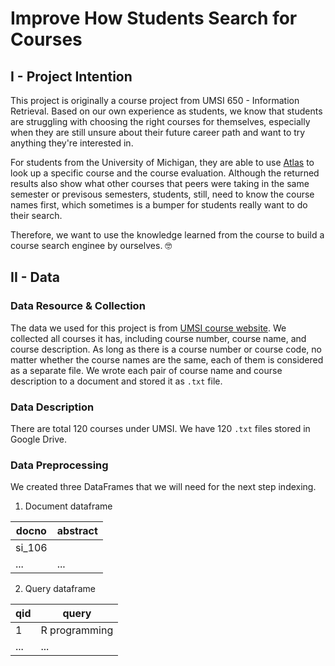 # Improve How Students Search for Courses

## I - Project Intention
This project is originally a course project from UMSI 650 - Information Retrieval. Based on our own experience as students, we know that students are struggling with choosing the right courses for themselves, especially when they are still unsure about their future career path and want to try anything they're interested in.

For students from the University of Michigan, they are able to use [Atlas](https://atlas.ai.umich.edu/) to look up a specific course and the course evaluation. Although the returned results also show what other courses that peers were taking in the same semester or previsous semesters, students, still, need to know the course names first, which sometimes is a bumper for students really want to do their search.

Therefore, we want to use the knowledge learned from the course to build a course search enginee by ourselves. 🤓

## II - Data
### Data Resource & Collection
The data we used for this project is from [UMSI course website](https://www.si.umich.edu/programs/courses). We collected all courses it has, including course number, course name, and course description. As long as there is a course number or course code, no matter whether the course names are the same, each of them is considered as a separate file. We wrote each pair of course name and course description to a document and stored it as `.txt` file.

### Data Description
There are total 120 courses under UMSI. We have 120 `.txt` files stored in Google Drive.

### Data Preprocessing
We created three DataFrames that we will need for the next step indexing.

1. Document dataframe

docno | abstract
---|---
si_106 | <course title> <course description>
... | ...
  
2. Query dataframe

qid | query
--- | ---
1 | R programming
... | ...
